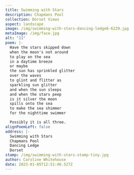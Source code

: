```yaml
---
title: Swimming with Stars
description: Chapmans Pool
collection: Dorset Views
aspect: landscape
image: /img/swimming-with-stars-dancing-ledge6-6229.jpg
metaImage: /img/face.jpg
alt: "11"
poem: |-
  Have the stars skipped down
  when the moon's not around
  to play on the sea 
  in a daytime breeze
  or maybe
  the sun has sprinkled glitter
  over the waves
  to glint and flitter as
  sparkling sun glitter
  and when the sun sleeps
  and when the stars peep
  is it silver the moon 
  spills onto the sea
  to make the sea shimmer 
  for the nighttime swimmer

  Possibly it is all three.
alignPoemLeft: false
address: |-
  Swimming with Stars
  Chapmans Pool
  Dancing Ledge
  Dorset
stamp: /img/swimming-with-stars-stamp-tiny.jpg
author: Caroline Whitehouse
date: 2023-01-05T12:51:46.527Z
---
```


